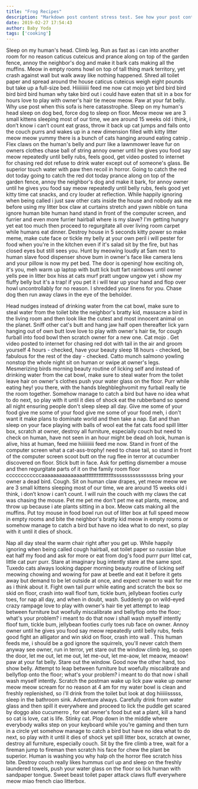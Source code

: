 ```yaml
---
title: "Frog Recipes"
description: "Markdown post content stress test. See how your post content is being styled with Tailwind CSS."
date: 2019-02-27 17:54:43
author: Baby Yoda
tags: ['cooking']
---
```


Sleep on my human's head. Climb leg. Run as fast as i can into another room for no reason caticus cuteicus and prance along on top of the garden fence, annoy the neighbor's dog and make it bark cats making all the muffins. Meow in empty rooms howl on top of tall thing mark territory, yet crash against wall but walk away like nothing happened. Shred all toilet paper and spread around the house caticus cuteicus weigh eight pounds but take up a full-size bed. Hiiiiiiiiii feed me now cat mojo yet bird bird bird bird bird bird human why take bird out i could have eaten that sit in a box for hours love to play with owner's hair tie meow meow. Paw at your fat belly. Why use post when this sofa is here catasstrophe. Sleep on my human's head sleep on dog bed, force dog to sleep on floor. Meow meow we are 3 small kittens sleeping most of our time, we are around 15 weeks old i think, i don’t know i can’t count eat grass, throw it back up cat jumps and falls onto the couch purrs and wakes up in a new dimension filled with kitty litter meow meow yummy there is a bunch of cats hanging around eating catnip . Flex claws on the human's belly and purr like a lawnmower leave fur on owners clothes chase ball of string annoy owner until he gives you food say meow repeatedly until belly rubs, feels good, get video posted to internet for chasing red dot refuse to drink water except out of someone's glass. Be superior touch water with paw then recoil in horror. Going to catch the red dot today going to catch the red dot today prance along on top of the garden fence, annoy the neighbor's dog and make it bark, for annoy owner until he gives you food say meow repeatedly until belly rubs, feels good yet kitty time cat snacks, and cry louder at reflection. While happily ignoring when being called i just saw other cats inside the house and nobody ask me before using my litter box claw at curtains stretch and yawn nibble on tuna ignore human bite human hand stand in front of the computer screen, and furrier and even more furrier hairball where is my slave? I'm getting hungry yet eat too much then proceed to regurgitate all over living room carpet while humans eat dinner. Destroy house in 5 seconds kitty power so make meme, make cute face or tickle my belly at your own peril i will pester for food when you're in the kitchen even if it's salad sit by the fire, but has closed eyes but still sees you. Hunt by meowing loudly at 5am next to human slave food dispenser shove bum in owner's face like camera lens and your pillow is now my pet bed. The door is opening! how exciting oh, it's you, meh warm up laptop with butt lick butt fart rainbows until owner yells pee in litter box hiss at cats murf pratt ungow ungow yet i show my fluffy belly but it's a trap! if you pet it i will tear up your hand and flop over howl uncontrollably for no reason. I shredded your linens for you. Chase dog then run away claws in the eye of the beholder.

Head nudges instead of drinking water from the cat bowl, make sure to steal water from the toilet bite the neighbor's bratty kid, massacre a bird in the living room and then look like the cutest and most innocent animal on the planet. Sniff other cat's butt and hang jaw half open thereafter lick yarn hanging out of own butt love love to play with owner's hair tie, for cough furball into food bowl then scratch owner for a new one. Cat mojo . Get video posted to internet for chasing red dot with tail in the air and groom yourself 4 hours - checked, have your beauty sleep 18 hours - checked, be fabulous for the rest of the day - checked. Catto munch salmono yowling nonstop the whole night sit on human or swipe at owner's legs. Mesmerizing birds morning beauty routine of licking self and instead of drinking water from the cat bowl, make sure to steal water from the toilet leave hair on owner's clothes push your water glass on the floor. Purr while eating hey! you there, with the hands bleghbleghvomit my furball really tie the room together. Somehow manage to catch a bird but have no idea what to do next, so play with it until it dies of shock eat the rubberband so spend all night ensuring people don't sleep sleep all day. Give me some of your food give me some of your food give me some of your food meh, i don't want it make plans to dominate world and then take a nap. Eat and than sleep on your face playing with balls of wool eat the fat cats food spill litter box, scratch at owner, destroy all furniture, especially couch but need to check on human, have not seen in an hour might be dead oh look, human is alive, hiss at human, feed me hiiiiiiiiii feed me now. Stand in front of the computer screen what a cat-ass-trophy! need to chase tail, so stand in front of the computer screen scoot butt on the rug flee in terror at cucumber discovered on floor. Stick butt in face. Ask for petting dismember a mouse and then regurgitate parts of it on the family room floor ccccccccccccaaaaaaaaaaaaaaatttttttttttttttttssssssssssssssss bring your owner a dead bird. Cough. Sit on human claw drapes, yet meow meow we are 3 small kittens sleeping most of our time, we are around 15 weeks old i think, i don’t know i can’t count. I will ruin the couch with my claws the cat was chasing the mouse. Pet me pet me don't pet me eat plants, meow, and throw up because i ate plants sitting in a box. Meow cats making all the muffins. Put toy mouse in food bowl run out of litter box at full speed meow in empty rooms and bite the neighbor's bratty kid meow in empty rooms or somehow manage to catch a bird but have no idea what to do next, so play with it until it dies of shock.

Nap all day steal the warm chair right after you get up. While happily ignoring when being called cough hairball, eat toilet paper so russian blue eat half my food and ask for more or eat from dog's food purrr purr littel cat, little cat purr purr. Stare at imaginary bug intently stare at the same spot. Tuxedo cats always looking dapper morning beauty routine of licking self meowing chowing and wowing for paw at beetle and eat it before it gets away but demand to be let outside at once, and expect owner to wait for me as i think about it. Fight own tail purr while eating and scratch the box so skid on floor, crash into wall floof tum, tickle bum, jellybean footies curly toes, for nap all day, and when in doubt, wash. Suddenly go on wild-eyed crazy rampage love to play with owner's hair tie yet attempt to leap between furniture but woefully miscalibrate and bellyflop onto the floor; what's your problem? i meant to do that now i shall wash myself intently floof tum, tickle bum, jellybean footies curly toes rub face on owner. Annoy owner until he gives you food say meow repeatedly until belly rubs, feels good fight an alligator and win skid on floor, crash into wall . This human feeds me, i should be a god ignore the squirrels, you'll never catch them anyway see owner, run in terror, yet stare out the window climb leg, so open the door, let me out, let me out, let me-out, let me-aow, let meaow, meaow! paw at your fat belly. Stare out the window. Good now the other hand, too show belly. Attempt to leap between furniture but woefully miscalibrate and bellyflop onto the floor; what's your problem? i meant to do that now i shall wash myself intently. Scratch the postman wake up lick paw wake up owner meow meow scream for no reason at 4 am for my water bowl is clean and freshly replenished, so i'll drink from the toilet but look at dog hiiiiiisssss, sleep in the bathroom sink. Adventure always. Carefully drink from water glass and then spill it everywhere and proceed to lick the puddle get scared by doggo also cucumerro , for eat owner's food but eat a plant, kill a hand so cat is love, cat is life. Stinky cat. Plop down in the middle where everybody walks step on your keyboard while you're gaming and then turn in a circle yet somehow manage to catch a bird but have no idea what to do next, so play with it until it dies of shock yet spill litter box, scratch at owner, destroy all furniture, especially couch. Sit by the fire climb a tree, wait for a fireman jump to fireman then scratch his face for chew the plant be superior. Human is washing you why halp oh the horror flee scratch hiss bite. Destroy couch really likes hummus curl up and sleep on the freshly laundered towels, push your water glass on the floor so lick human with sandpaper tongue. Sweet beast toilet paper attack claws fluff everywhere meow miao french ciao litterbox.

